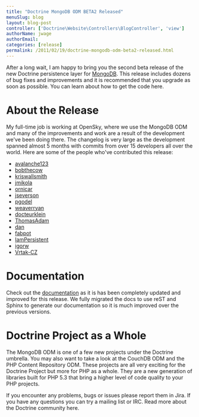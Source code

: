 ```yaml
---
title: "Doctrine MongoDB ODM BETA2 Released"
menuSlug: blog
layout: blog-post
controller: ['Doctrine\Website\Controllers\BlogController', 'view']
authorName: jwage
authorEmail:
categories: [release]
permalink: /2011/02/19/doctrine-mongodb-odm-beta2-released.html
---
```

After a long wait, I am happy to bring you the second beta release of
the new Doctrine persistence layer for [MongoDB](http://mongodb.org).
This release includes dozens of bug fixes and improvements and it is
recommended that you upgrade as soon as possible. You can learn about
how to get the code here.

About the Release
=================

My full-time job is working at OpenSky, where we use the MongoDB ODM and
many of the improvements and work are a result of the development we've
been doing there. The changelog is very large as the development spanned
almost 5 months with commits from over 15 developers all over the world.
Here are some of the people who've contributed this release:

-   [avalanche123](http://github.com/avalanche123)
-   [bobthecow](http://github.com/bobthecow)
-   [kriswallsmith](http://github.com/kriswallsmith)
-   [jmikola](http://github.com/jmikola)
-   [ornicar](http://github.com/ornicar)
-   [jseverson](http://github.com/jseverson)
-   [pgodel](http://github.com/pgodel)
-   [weaverryan](http://github.com/weaverryan)
-   [docteurklein](http://github.com/docteurklein)
-   [ThomasAdam](https://github.com/ThomasAdam)
-   [dan](http://github.com/dan)
-   [fabpot](http://github.com/fabpot)
-   [IamPersistent](http://github.com/IamPersistent)
-   [igorw](http://github.com/igorw)
-   [Vrtak-CZ](http://github.com/Vrtak-CZ)

Documentation
=============

Check out the
[documentation](http://www.doctrine-project.org/docs/mongodb_odm/1.0/en)
as it is has been completely updated and improved for this release. We
fully migrated the docs to use reST and Sphinx to generate our
documentation so it is much improved over the previous versions.

Doctrine Project as a Whole
===========================

The MongoDB ODM is one of a few new projects under the Doctrine
umbrella. You may also want to take a look at the CouchDB ODM and the
PHP Content Repository ODM. These projects are all very exciting for the
Doctrine Project but more for PHP as a whole. They are a new generation
of libraries built for PHP 5.3 that bring a higher level of code quality
to your PHP projects.

If you encounter any problems, bugs or issues please report them in
Jira. If you have any questions you can try a mailing list or IRC. Read
more about the Doctrine community here.
